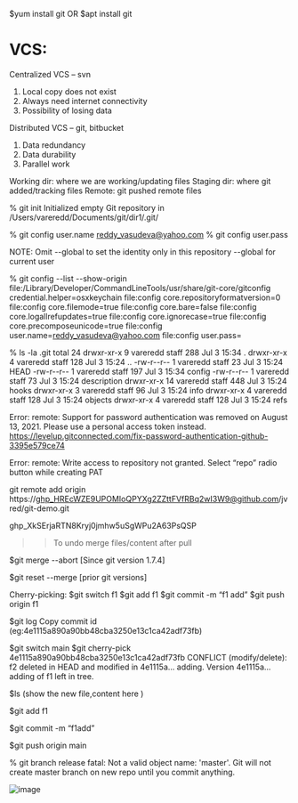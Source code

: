 
$yum install git 
OR
$apt install git

VCS:
====
Centralized VCS – svn				
1. Local copy does not exist
2. Always need internet connectivity
3. Possibility of losing data
	

Distributed VCS – git, bitbucket
1. Data redundancy 
2. Data durability
3. Parallel work

Working dir: where we are working/updating files
Staging dir: where git added/tracking files
Remote: git pushed remote files



% git init
Initialized empty Git repository in /Users/vareredd/Documents/git/dir1/.git/

% git config user.name reddy_vasudeva@yahoo.com
% git config user.pass <password>   

NOTE: Omit --global to set the identity only in this repository
--global for current user


% git config --list --show-origin
file:/Library/Developer/CommandLineTools/usr/share/git-core/gitconfig   credential.helper=osxkeychain
file:config     core.repositoryformatversion=0
file:config     core.filemode=true
file:config     core.bare=false
file:config     core.logallrefupdates=true
file:config     core.ignorecase=true
file:config     core.precomposeunicode=true
file:config     user.name=reddy_vasudeva@yahoo.com
file:config     user.pass=<password>

% ls -la .git
total 24
drwxr-xr-x   9 vareredd  staff  288 Jul  3 15:34 .
drwxr-xr-x   4 vareredd  staff  128 Jul  3 15:24 ..
-rw-r--r--   1 vareredd  staff   23 Jul  3 15:24 HEAD
-rw-r--r--   1 vareredd  staff  197 Jul  3 15:34 config
-rw-r--r--   1 vareredd  staff   73 Jul  3 15:24 description
drwxr-xr-x  14 vareredd  staff  448 Jul  3 15:24 hooks
drwxr-xr-x   3 vareredd  staff   96 Jul  3 15:24 info
drwxr-xr-x   4 vareredd  staff  128 Jul  3 15:24 objects
drwxr-xr-x   4 vareredd  staff  128 Jul  3 15:24 refs


Error:
remote: Support for password authentication was removed on August 13, 2021. Please use a personal access token instead.
https://levelup.gitconnected.com/fix-password-authentication-github-3395e579ce74

Error:
remote: Write access to repository not granted.
Select “repo” radio button while creating PAT
 

git remote add origin https://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@github.com/jvred/git-demo.git

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

>> To undo merge files/content after pull

$git merge --abort [Since git version 1.7.4]

$git reset --merge [prior git versions]


Cherry-picking:
$git switch f1
$git add f1
$git commit -m “f1 add”
$git push origin f1

$git log
Copy commit id (eg:4e1115a890a90bb48cba3250e13c1ca42adf73fb)

$git switch main
$git cherry-pick 4e1115a890a90bb48cba3250e13c1ca42adf73fb
CONFLICT (modify/delete): f2 deleted in HEAD and modified in 4e1115a... adding. Version 4e1115a... adding of f1 left in tree.


$ls (show the new file,content here )

$git add f1

$git commit -m “f1add”

$git push origin main


% git branch release
fatal: Not a valid object name: 'master'.
Git will not create master branch on new repo until you commit anything.

![image](https://user-images.githubusercontent.com/68779362/184702300-33ec0c25-68c5-4be4-aae0-443bb6fe3787.png)
